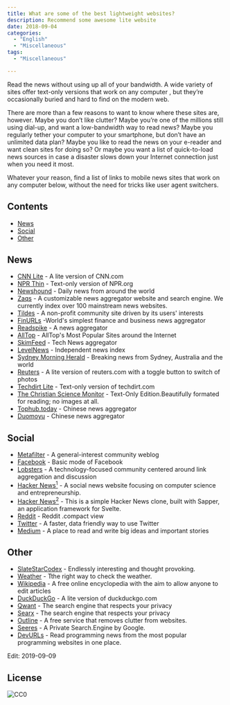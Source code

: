```yaml
---
title: What are some of the best lightweight websites?
description: Recommend some awesome lite website
date: 2018-09-04
categories:
  - "English"
  - "Miscellaneous"
tags:
  - "Miscellaneous"

---
```

Read the news without using up all of your bandwidth. A wide variety of sites offer  text-only versions that work on any computer , but they’re occasionally buried and hard to find on the modern web.

There are more than a few reasons to want to know where these sites are, however. Maybe you don’t like clutter? Maybe you’re one of the millions still using dial-up, and want a low-bandwidth way to read news? Maybe you regularly tether your computer to your smartphone, but don’t have an unlimited data plan? Maybe you like to read the news on your e-reader and want clean sites for doing so? Or maybe you want a list of quick-to-load news sources in case a disaster slows down your Internet connection just when you need it most.

Whatever your reason, find a list of links to mobile news sites that work on any computer below, without the need for tricks like user agent switchers.
<!--more-->
## Contents

* [News](#news)
* [Social](#social)
* [Other](#other)

## News

- [CNN Lite](http://lite.cnn.io/en) - A lite version of CNN.com
- [NPR Thin](http://thin.npr.org/) - Text-only version of NPR.org
- [Newshound](https://www.newshound.co/editions/en-us/) - Daily news from around the world
- [Zaqs](https://www.zaqs.org/home.html) - A customizable news aggregator website and search engine. We currently index over 100 mainstream news websites.
- [Tildes](https://tildes.net/) -  A non-profit community site driven by its users' interests 
- [FinURLs](https://finurls.com/) -World's simplest finance and business news aggregator
- [Readspike](https://readspike.com/) - A news aggregator
- [AllTop](https://alltop.com/) - AllTop's Most Popular Sites around the Internet
- [SkimFeed](http://skimfeed.com/) - Tech News aggregator
- [LevelNews](https://levelnews.org/) - Independent news index
- [Sydney Morning Herald](http://www.smh.com.au/text/) - Breaking news from Sydney, Australia and the world
- [Reuters](https://www.reuters.com/commentary) - A lite version of reuters.com with a toggle button to switch of photos
- [Techdirt Lite](https://www.techdirt.com/?_format=lite) - Text-only version of techdirt.com
- [The Christian Science Monitor](https://www.csmonitor.com/layout/set/text/textedition) -  Text-Only Edition.Beautifully formated for reading; no images at all.
- [Tophub.today](https://tophub.today/) - Chinese news aggregator
- [Duomoyu](https://duomoyu.com) - Chinese news aggregator

## Social
- [Metafilter](https://www.metafilter.com) - A general-interest community weblog
- [Facebook](https://mbasic.facebook.com) - Basic mode of Facebook
- [Lobsters](https://lobste.rs/) - A technology-focused community centered around link aggregation and discussion
- [Hacker News<sup>1</sup>](https://news.ycombinator.com/news) - A social news website focusing on computer science and entrepreneurship.
- [Hacker News<sup>2</sup>](https://hn.svelte.dev/top/1) - This is a simple Hacker News clone, built with Sapper, an application framework for Svelte.
- [Reddit](https://old.reddit.com/) - Reddit .compact view
- [Twitter](https://mobile.twitter.com) - A faster, data friendly way to use Twitter
- [Medium](https://medium.com/) - A place to read and write big ideas and important stories


## Other
- [SlateStarCodex](http://slatestarcodex.com) - Endlessly interesting and thought provoking.
- [Weather](http://wttr.in) - Tthe right way to check the weather.
- [Wikipedia](https://wikipedia.org/) - A free online encyclopedia with the aim to allow anyone to edit articles
- [DuckDuckGo](https://duckduckgo.com/lite) - A lite version of duckduckgo.com
- [Qwant](https://www.qwant.com/) - The search engine that respects your privacy
- [Searx](https://searx.me/) - The search engine that respects your privacy
- [Outline](https://www.outline.com/) - A free service that removes clutter from websites.
- [Seeres](https://seeres.com) - A Private Search.Engine by Google.
- [DevURLs](https://devurls.com/) - Read programming news from the most popular programming websites in one place.

Edit: 2019-09-09

## License

![CC0](http://i.creativecommons.org/p/zero/1.0/88x31.png)
